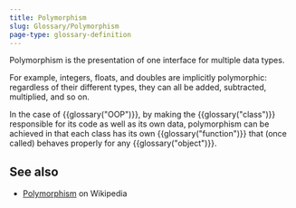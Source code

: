 ```yaml
---
title: Polymorphism
slug: Glossary/Polymorphism
page-type: glossary-definition
---
```




Polymorphism is the presentation of one interface for multiple data types.

For example, integers, floats, and doubles are implicitly polymorphic: regardless of their different types, they can all be added, subtracted, multiplied, and so on.

In the case of {{glossary("OOP")}}, by making the {{glossary("class")}} responsible for its code as well as its own data, polymorphism can be achieved in that each class has its own {{glossary("function")}} that (once called) behaves properly for any {{glossary("object")}}.

## See also

- [Polymorphism](https://en.wikipedia.org/wiki/Polymorphism_%28computer_science%29) on Wikipedia

